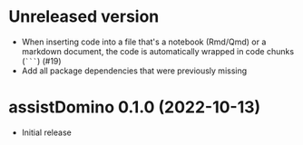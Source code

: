 # Unreleased version

-   When inserting code into a file that's a notebook (Rmd/Qmd) or a markdown document, the code is automatically wrapped in code chunks (```` ``` ````) (#19) 
-   Add all package dependencies that were previously missing

# assistDomino 0.1.0 (2022-10-13)

-   Initial release
